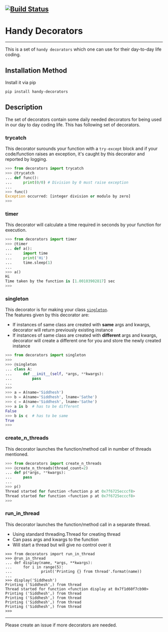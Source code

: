 [![Build Status](https://travis-ci.org/siddheshsathe/handy-decorators.svg?branch=master)](https://travis-ci.org/siddheshsathe/handy-decorators)
---
# Handy Decorators
---
This is a set of `handy decorators` which one can use for their day-to-day life coding.

## Installation Method
Install it via pip
```bash
pip install handy-decorators
```

## Description
The set of decorators contain some daily needed decorators for being used in our day to day coding life. This has following set of decorators.

### trycatch
This decorator surounds your function with a `try-except` block and if your code/function raises an exception, it's caught by this decorator and reported by logging.
```python
>>> from decorators import trycatch
>>> @trycatch
... def func():
...     print(0/0) # Division by 0 must raise exception
...
>>> func()
Exception occurred: [integer division or modulo by zero]
>>>
```

### timer
This decorator will calculate a time required in seconds by your function for execution.
```python
>>> from decorators import timer
>>> @timer
... def a():
...     import time
...     print('Hi')
...     time.sleep(1)
...
>>> a()
Hi
Time taken by the function is [1.00103902817] sec
>>>
```

### singleton
This decorator is for making your class [`singleton`](https://python-3-patterns-idioms-test.readthedocs.io/en/latest/Singleton.html).
<br>
The features given by this decorator are:
* If instances of same class are created with **same** args and kwargs, decorator will return previously existing instance
* If instances of same class are created with **different** args and kwargs, decorator will create a different one for you and store the newly created instance

```python
>>> from decorators import singleton
>>>
>>> @singleton
... class A:
...     def __init__(self, *args, **kwargs):
...         pass
...
>>>
>>> a = A(name='Siddhesh')
>>> b = A(name='Siddhesh', lname='Sathe')
>>> c = A(name='Siddhesh', lname='Sathe')
>>> a is b  # has to be different
False
>>> b is c  # has to be same
True
>>>
```

### create_n_threads
This decorator launches the function/method call in number of threads mentioned.

```python
>>> from decorators import create_n_threads
>>> @create_n_threads(thread_count=2)
... def p(*args, **kwargs):
...     pass
...
>>> p()
Thread started for function <function p at 0x7f6725ecccf8>
Thread started for function <function p at 0x7f6725ecccf8>
>>>
```

### run_in_thread
This decorator launches the function/method call in a separate thread.
* Using standard threading.Thread for creating thread
* Can pass args and kwargs to the function
* Will start a thread but will give no control over it
```
>>> from decorators import run_in_thread
>>> @run_in_thread
... def display(name, *args, **kwargs):
...     for i in range(5):
...             print('Printing {} from thread'.format(name))
...
>>> display('Siddhesh')
Printing ('Siddhesh',) from thread
Thread started for function <function display at 0x7f1d60f7cb90>
Printing ('Siddhesh',) from thread
Printing ('Siddhesh',) from thread
Printing ('Siddhesh',) from thread
Printing ('Siddhesh',) from thread
>>>
```

---
Please create an issue if more decorators are needed.
